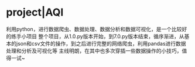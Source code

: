 # project|AQI
利用python，进行数据爬虫、数据处理、数据分析和数据可视化，是一个比较好的练手小项目
整个项目，从1.0.py版本开始，到7.0.py版本结束，循序渐进，从基本的json和csv文件的操作，到之后进行完整的网络爬虫，利用pandas进行数据处理和分析及可视化等
主线明朗，在其中也多次穿插一些数据操作的小技巧，值得一试~
